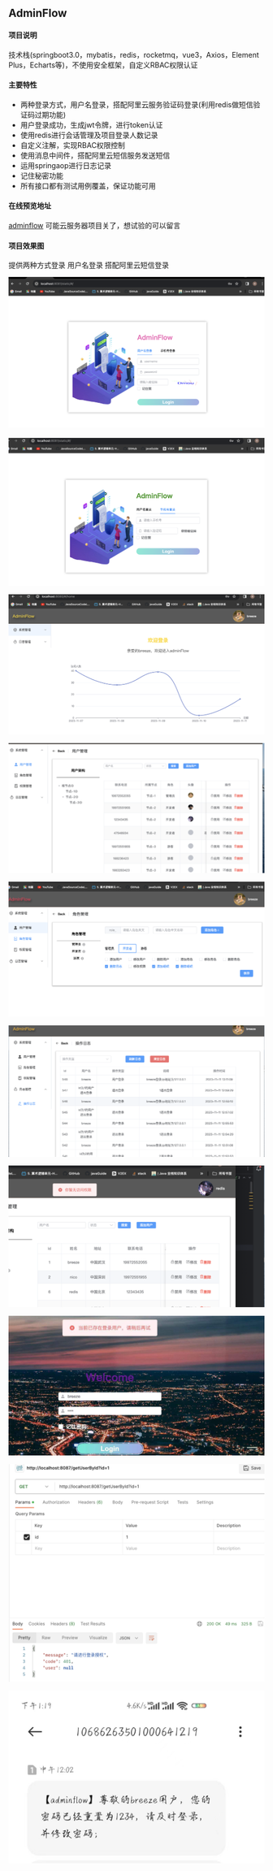 ## AdminFlow

#### 项目说明

技术栈(springboot3.0，mybatis，redis，rocketmq，vue3，Axios，Element Plus，Echarts等)，不使用安全框架，自定义RBAC权限认证

#### 主要特性

- 两种登录方式，用户名登录，搭配阿里云服务验证码登录(利用redis做短信验证码过期功能)
- 用户登录成功，生成jwt令牌，进行token认证
- 使用redis进行会话管理及项目登录人数记录
- 自定义注解，实现RBAC权限控制
- 使用消息中间件，搭配阿里云短信服务发送短信
- 运用springaop进行日志记录
- 记住秘密功能
- 所有接口都有测试用例覆盖，保证功能可用
#### 在线预览地址
[adminflow](http://121.40.93.139:8087/static/index.html)
可能云服务器项目关了，想试验的可以留言

#### 项目效果图

提供两种方式登录 用户名登录 搭配阿里云短信登录

![用户名登录界面](./photo/1.png)

![手机验证码登录界面](./photo/10.png)

![Home页面](./photo/2.png)

![](./photo/5.png)

![权限设置](./photo/4.png)

![日志](./photo/3.png)

![访问权限](./photo/9.png)

![会话管理](./photo/6.jpg)

![token认证](./photo/7.png)

![rocketmq短信服务](./photo/8.jpg)

